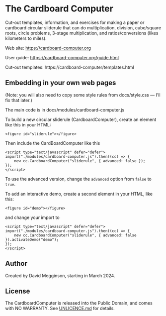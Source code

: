 The Cardboard Computer
======================

Cut-out templates, information, and exercises for making a paper or cardboard circular sliderule that can do multiplication, division, cube/square roots, circle problems, 3-stage multiplication, and ratios/conversions (likes kilometers to miles).

Web site: https://cardboard-computer.org

User guide: https://cardboard-computer.org/guide.html

Cut-out templates: https://cardboard-computer/templates.html


## Embedding in your own web pages

(Note: you will also need to copy some style rules from docs/style.css — I'll fix that later.)

The main code is in docs/modules/cardboard-computer.js

To build a new circular sliderule (CardboardComputer), create an element like this in your HTML:

```
<figure id="sliderule"></figure>
```

Then include the CardBoardComputer like this

```
<script type="text/javascript" defer="defer">
import("./modules/cardboard-computer.js").then((cc) => {
    new cc.CardboardComputer("sliderule", { advanced: false });
});
</script>
```

To use the advanced version, change the ``advanced`` option from ``false`` to ``true``.

To add an interactive demo, create a second element in your HTML, like this:

```
<figure id="demo"></figure>
```

and change your import to

```
<script type="text/javascript" defer="defer">
import("./modules/cardboard-computer.js").then((cc) => {
    new cc.CardboardComputer("sliderule", { advanced: false }).activateDemo("demo");
});
</script>
```

## Author

Created by David Megginson, starting in March 2024.

## License

The CardboardComputer is released into the Public Domain, and comes with NO WARRANTY. See [UNLICENCE.md](./UNLICENSE.md) for details.
